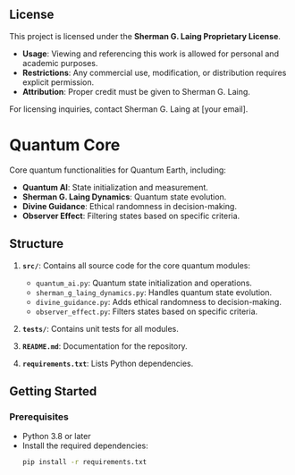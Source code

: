 ## License
This project is licensed under the **Sherman G. Laing Proprietary License**.

- **Usage**: Viewing and referencing this work is allowed for personal and academic purposes.
- **Restrictions**: Any commercial use, modification, or distribution requires explicit permission.
- **Attribution**: Proper credit must be given to Sherman G. Laing.

For licensing inquiries, contact Sherman G. Laing at [your email].

# Quantum Core

Core quantum functionalities for Quantum Earth, including:

- **Quantum AI**: State initialization and measurement.
- **Sherman G. Laing Dynamics**: Quantum state evolution.
- **Divine Guidance**: Ethical randomness in decision-making.
- **Observer Effect**: Filtering states based on specific criteria.

## **Structure**

1. **`src/`**: Contains all source code for the core quantum modules:
   - `quantum_ai.py`: Quantum state initialization and operations.
   - `sherman_g_laing_dynamics.py`: Handles quantum state evolution.
   - `divine_guidance.py`: Adds ethical randomness to decision-making.
   - `observer_effect.py`: Filters states based on specific criteria.

2. **`tests/`**: Contains unit tests for all modules.

3. **`README.md`**: Documentation for the repository.

4. **`requirements.txt`**: Lists Python dependencies.

## **Getting Started**

### **Prerequisites**
- Python 3.8 or later
- Install the required dependencies:
  ```bash
  pip install -r requirements.txt
